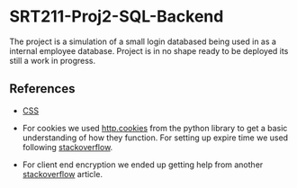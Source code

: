 # SRT211-Proj2-SQL-Backend
The project is a simulation of a small login databased being used in as a internal employee database. Project is in no shape ready to be deployed its still a work in progress.

## References
* [CSS](https://codepen.io/boltaway/pen/afpow)
+ For cookies we used [http.cookies](https://docs.python.org/3/library/http.cookies.html#module-http.cookies) from the python library to get a basic understanding of how they function. For setting up expire time we used following [stackoverflow](https://stackoverflow.com/questions/6556930/python-persistent-cookie-generate-expires-field).
- For client end encryption we ended up getting help from another [stackoverflow](https://stackoverflow.com/questions/34952392/simple-way-to-hash-password-client-side-right-before-submitting-form) article.
